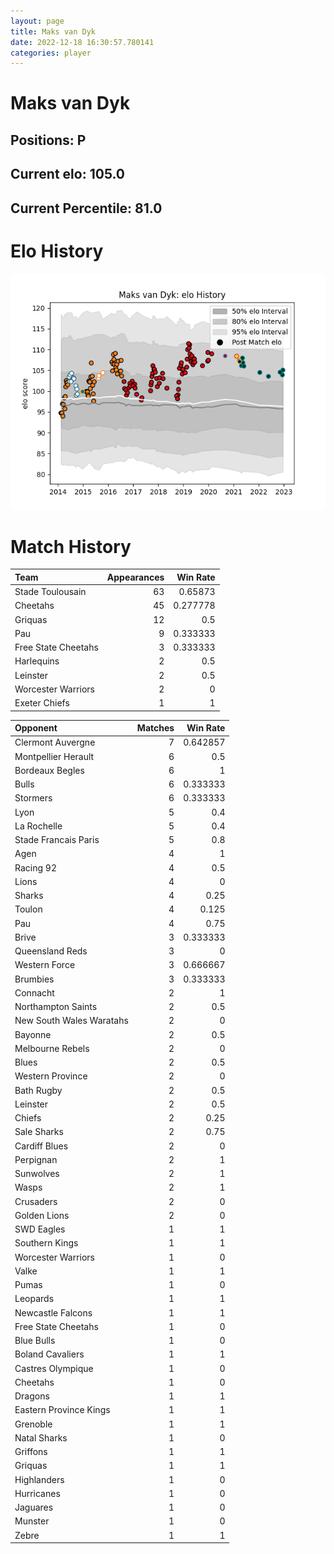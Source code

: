 ```yaml
---  
layout: page  
title: Maks van Dyk  
date: 2022-12-18 16:30:57.780141  
categories: player  
---
```

# Maks van Dyk

## Positions: P

## Current elo: 105.0

## Current Percentile: 81.0

# Elo History


![elo history](history_MaksvanDyk.png)
# Match History


| Team                |   Appearances |   Win Rate |
|:--------------------|--------------:|-----------:|
| Stade Toulousain    |            63 |   0.65873  |
| Cheetahs            |            45 |   0.277778 |
| Griquas             |            12 |   0.5      |
| Pau                 |             9 |   0.333333 |
| Free State Cheetahs |             3 |   0.333333 |
| Harlequins          |             2 |   0.5      |
| Leinster            |             2 |   0.5      |
| Worcester Warriors  |             2 |   0        |
| Exeter Chiefs       |             1 |   1        |

| Opponent                 |   Matches |   Win Rate |
|:-------------------------|----------:|-----------:|
| Clermont Auvergne        |         7 |   0.642857 |
| Montpellier Herault      |         6 |   0.5      |
| Bordeaux Begles          |         6 |   1        |
| Bulls                    |         6 |   0.333333 |
| Stormers                 |         6 |   0.333333 |
| Lyon                     |         5 |   0.4      |
| La Rochelle              |         5 |   0.4      |
| Stade Francais Paris     |         5 |   0.8      |
| Agen                     |         4 |   1        |
| Racing 92                |         4 |   0.5      |
| Lions                    |         4 |   0        |
| Sharks                   |         4 |   0.25     |
| Toulon                   |         4 |   0.125    |
| Pau                      |         4 |   0.75     |
| Brive                    |         3 |   0.333333 |
| Queensland Reds          |         3 |   0        |
| Western Force            |         3 |   0.666667 |
| Brumbies                 |         3 |   0.333333 |
| Connacht                 |         2 |   1        |
| Northampton Saints       |         2 |   0.5      |
| New South Wales Waratahs |         2 |   0        |
| Bayonne                  |         2 |   0.5      |
| Melbourne Rebels         |         2 |   0        |
| Blues                    |         2 |   0.5      |
| Western Province         |         2 |   0        |
| Bath Rugby               |         2 |   0.5      |
| Leinster                 |         2 |   0.5      |
| Chiefs                   |         2 |   0.25     |
| Sale Sharks              |         2 |   0.75     |
| Cardiff Blues            |         2 |   0        |
| Perpignan                |         2 |   1        |
| Sunwolves                |         2 |   1        |
| Wasps                    |         2 |   1        |
| Crusaders                |         2 |   0        |
| Golden Lions             |         2 |   0        |
| SWD Eagles               |         1 |   1        |
| Southern Kings           |         1 |   1        |
| Worcester Warriors       |         1 |   0        |
| Valke                    |         1 |   1        |
| Pumas                    |         1 |   0        |
| Leopards                 |         1 |   1        |
| Newcastle Falcons        |         1 |   1        |
| Free State Cheetahs      |         1 |   0        |
| Blue Bulls               |         1 |   0        |
| Boland Cavaliers         |         1 |   1        |
| Castres Olympique        |         1 |   0        |
| Cheetahs                 |         1 |   0        |
| Dragons                  |         1 |   1        |
| Eastern Province Kings   |         1 |   1        |
| Grenoble                 |         1 |   1        |
| Natal Sharks             |         1 |   0        |
| Griffons                 |         1 |   1        |
| Griquas                  |         1 |   1        |
| Highlanders              |         1 |   0        |
| Hurricanes               |         1 |   0        |
| Jaguares                 |         1 |   0        |
| Munster                  |         1 |   0        |
| Zebre                    |         1 |   1        |